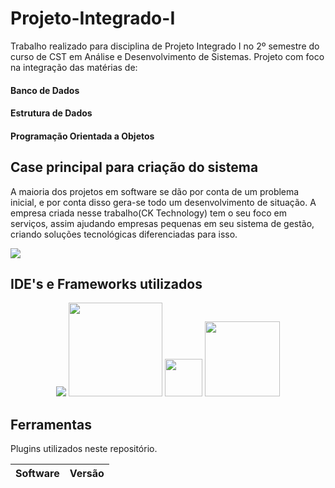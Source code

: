 # Projeto-Integrado-I

Trabalho realizado para disciplina de Projeto Integrado I no 2º semestre do curso de CST em Análise e Desenvolvimento de Sistemas. Projeto com foco na integração das matérias de: 
#### Banco de Dados
#### Estrutura de Dados
#### Programação Orientada a Objetos

## Case principal para criação do sistema
A maioria dos projetos em software se dão por conta de um problema inicial, e por conta disso gera-se todo um desenvolvimento de situação. A empresa criada nesse trabalho(CK Technology) tem o seu foco em serviços, assim ajudando empresas pequenas em seu sistema de gestão, criando soluções tecnológicas diferenciadas para isso.

<p align="left">
    <img src="https://media.giphy.com/media/ZBQ2RAh1imJaSUyInN/giphy.gif" />
</p>

## IDE's e Frameworks utilizados
<p align="center">
    <img src="https://miro.medium.com/max/525/0*DAfzCL4fuZltCqk3.png" />
    <img src="https://miro.medium.com/max/1200/1*oKtUIXORWEjXLh7aNg4ELA.png" height="150"/>
    <img src="https://upload.wikimedia.org/wikipedia/commons/thumb/0/03/Xampp_logo.svg/1200px-Xampp_logo.svg.png" height="60"/>
    <img src="https://a.fsdn.com/con/app/proj/ireport/screenshots/58544.jpg/max/max/1" height="120"/>
    
</p>

## Ferramentas
Plugins utilizados neste repositório.

| Software | Versão |
|----------|--------|
